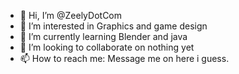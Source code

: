 - 👋 Hi, I’m @ZeelyDotCom
- 👀 I’m interested in Graphics and game design
- 🌱 I’m currently learning Blender and java
- 💞️ I’m looking to collaborate on nothing yet
- 📫 How to reach me: Message me on here i guess.

<!---
ZeelyDotCom/ZeelyDotCom is a ✨ special ✨ repository because its `README.md` (this file) appears on your GitHub profile.
You can click the Preview link to take a look at your changes.
--->
